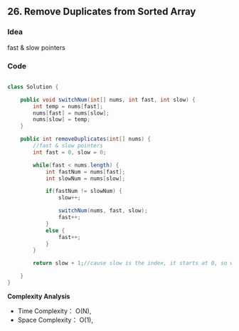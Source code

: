 ## 26. Remove Duplicates from Sorted Array

### Idea
fast & slow pointers



### Code


```java

class Solution {

    public void switchNum(int[] nums, int fast, int slow) {  
        int temp = nums[fast];
        nums[fast] = nums[slow];
        nums[slow] = temp;
    }

    public int removeDuplicates(int[] nums) {
        //fast & slow pointers
        int fast = 0, slow = 0;

        while(fast < nums.length) {
            int fastNum = nums[fast];
            int slowNum = nums[slow];

            if(fastNum != slowNum) {
                slow++;

                switchNum(nums, fast, slow);
                fast++;
            }
            else {
                fast++;
            }
        } 

        return slow + 1;//cause slow is the index, it starts at 0, so we need plus one

    }
}

```

**Complexity Analysis**
- Time Complexity： O(N),
- Space Complexity： O(1),
